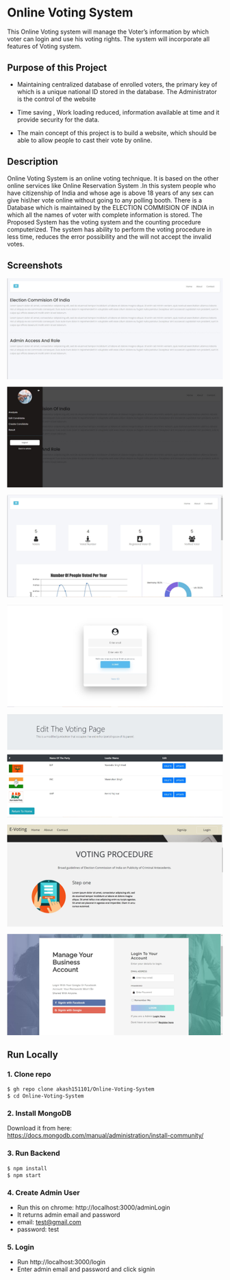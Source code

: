 # Online Voting System
This Online Voting system will manage the Voter’s information by which voter can login and use his voting rights. The system will incorporate all features of  Voting system.  

## Purpose of this Project
* Maintaining centralized database of enrolled voters, the primary key of which is a unique national ID stored in the database. The Administrator is the control of the website 

* Time saving , Work loading reduced, information available at time and it provide security for the data.

* The main concept of this project is to build a website, which should be able to allow people to cast their vote by online.
 

## Description

Online Voting System is an online voting technique. It is based on the other online services like Online Reservation System .In this system people who have citizenship of India and whose age is above 18 years of any sex can give his\her vote online without going to any polling booth. There is a Database which is maintained by the ELECTION COMMISION OF INDIA in which all the names of voter with complete information is stored. The Proposed System has the voting system and the counting procedure computerized. The system has ability to perform the voting procedure in less time, reduces the error possibility and the will not accept the invalid votes.

## Screenshots
![Admin Page](https://github.com/akash151101/Online-Voting-System/blob/master/Images/Admin%20Page.JPG)

![Admin Page1](https://github.com/akash151101/Online-Voting-System/blob/master/Images/Admin%20Page1.JPG)

![Analysis Page](https://github.com/akash151101/Online-Voting-System/blob/master/Images/Analysis%20Page.JPG)

![Authentication Page](https://github.com/akash151101/Online-Voting-System/blob/master/Images/Authentication%20Page.JPG)

![Edit Candidate Page](https://github.com/akash151101/Online-Voting-System/blob/master/Images/Edit%20Candidate%20Page.JPG)

![Home Page](https://github.com/akash151101/Online-Voting-System/blob/master/Images/Home%20Page.JPG)

![Login Page](https://github.com/akash151101/Online-Voting-System/blob/master/Images/Login%20Page.JPG)

## Run Locally

### 1. Clone repo

```
$ gh repo clone akash151101/Online-Voting-System
$ cd Online-Voting-System
```

### 2. Install MongoDB

Download it from here: https://docs.mongodb.com/manual/administration/install-community/

### 3. Run Backend

```
$ npm install
$ npm start
```

### 4. Create Admin User

- Run this on chrome: http://localhost:3000/adminLogin
- It returns admin email and password
- email: test@gmail.com
- password: test

### 5. Login

- Run http://localhost:3000/login
- Enter admin email and password and click signin

